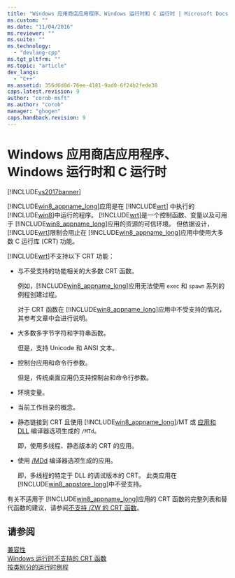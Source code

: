 ```yaml
---
title: "Windows 应用商店应用程序、Windows 运行时和 C 运行时 | Microsoft Docs"
ms.custom: ""
ms.date: "11/04/2016"
ms.reviewer: ""
ms.suite: ""
ms.technology: 
  - "devlang-cpp"
ms.tgt_pltfrm: ""
ms.topic: "article"
dev_langs: 
  - "C++"
ms.assetid: 356d6d8d-76ee-4181-9ad0-6f24b2fede38
caps.latest.revision: 9
author: "corob-msft"
ms.author: "corob"
manager: "ghogen"
caps.handback.revision: 9
---
```

# Windows 应用商店应用程序、Windows 运行时和 C 运行时
[!INCLUDE[vs2017banner](../assembler/inline/includes/vs2017banner.md)]

[!INCLUDE[win8_appname_long](../build/includes/win8_appname_long_md.md)]应用是在 [!INCLUDE[wrt](../atl/reference/includes/wrt_md.md)] 中执行的 [!INCLUDE[win8](../build/includes/win8_md.md)]中运行的程序。  [!INCLUDE[wrt](../atl/reference/includes/wrt_md.md)]是一个控制函数、变量以及可用于 [!INCLUDE[win8_appname_long](../build/includes/win8_appname_long_md.md)]应用的资源的可信环境。  但依据设计，[!INCLUDE[wrt](../atl/reference/includes/wrt_md.md)]限制会阻止在 [!INCLUDE[win8_appname_long](../build/includes/win8_appname_long_md.md)]应用中使用大多数 C 运行库 \(CRT\) 功能。  
  
 [!INCLUDE[wrt](../atl/reference/includes/wrt_md.md)]不支持以下 CRT 功能：  
  
-   与不受支持的功能相关的大多数 CRT 函数。  
  
     例如，[!INCLUDE[win8_appname_long](../build/includes/win8_appname_long_md.md)]应用无法使用 `exec` 和 `spawn` 系列的例程创建过程。  
  
     对于 CRT 函数在 [!INCLUDE[win8_appname_long](../build/includes/win8_appname_long_md.md)]应用中不受支持的情况，其参考文章中会进行说明。  
  
-   大多数多字节字符和字符串函数。  
  
     但是，支持 Unicode 和 ANSI 文本。  
  
-   控制台应用和命令行参数。  
  
     但是，传统桌面应用仍支持控制台和命令行参数。  
  
-   环境变量。  
  
-   当前工作目录的概念。  
  
-   静态链接到 CRT 且使用 [!INCLUDE[win8_appname_long](../build/includes/win8_appname_long_md.md)]\/MT 或 [应用和 DLL](../build/reference/md-mt-ld-use-run-time-library.md) 编译器选项生成的 `/MTd`。  
  
     即，使用多线程、静态版本的 CRT 的应用。  
  
-   使用 [\/MDd](../build/reference/md-mt-ld-use-run-time-library.md) 编译器选项生成的应用。  
  
     即，多线程的特定于 DLL 的调试版本的 CRT。  此类应用在 [!INCLUDE[win8_appstore_long](../build/reference/includes/win8_appstore_long_md.md)]中不受支持。  
  
 有关不适用于 [!INCLUDE[win8_appname_long](../build/includes/win8_appname_long_md.md)]应用的 CRT 函数的完整列表和替代函数的建议，请参阅[不支持 \/ZW 的 CRT 函数](http://msdn.microsoft.com/library/windows/apps/jj606124.aspx)。  
  
## 请参阅  
 [兼容性](../c-runtime-library/compatibility.md)   
 [Windows 运行时不支持的 CRT 函数](../c-runtime-library/windows-runtime-unsupported-crt-functions.md)   
 [按类别分的运行时例程](../c-runtime-library/run-time-routines-by-category.md)